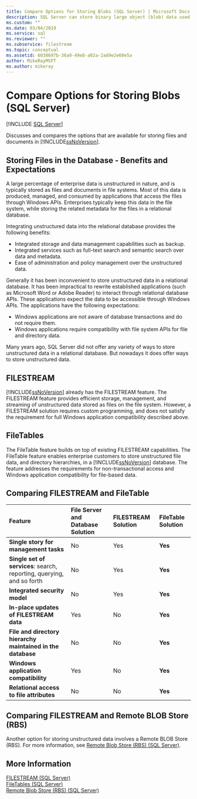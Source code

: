 ```yaml
---
title: Compare Options for Storing Blobs (SQL Server) | Microsoft Docs
description: SQL Server can store binary large object (blob) data used by Windows applications. Compare options in this relational database for storing unstructured data.
ms.custom: ""
ms.date: 03/04/2019
ms.service: sql
ms.reviewer: ""
ms.subservice: filestream
ms.topic: conceptual
ms.assetid: 6038697b-36a9-49e8-a02a-2ad9e2e60e5a
author: MikeRayMSFT
ms.author: mikeray
---
```

# Compare Options for Storing Blobs (SQL Server)

 [!INCLUDE [SQL Server](../../includes/applies-to-version/sqlserver.md)]

Discusses and compares the options that are available for storing files and documents in [!INCLUDE[ssNoVersion](../../includes/ssnoversion-md.md)].

## <a name="Expectations"></a> Storing Files in the Database - Benefits and Expectations

A large percentage of enterprise data is unstructured in nature, and is typically stored as files and documents in file systems. Most of this data is produced, managed, and consumed by applications that access the files through Windows APIs. Enterprises typically keep this data in the file system, while storing the related metadata for the files in a relational database.

Integrating unstructured data into the relational database provides the following benefits:

- Integrated storage and data management capabilities such as backup.
- Integrated services such as full-text search and semantic search over data and metadata.
- Ease of administration and policy management over the unstructured data.

Generally it has been inconvenient to store unstructured data in a relational database. It has been impractical to rewrite established applications (such as Microsoft Word or Adobe Reader) to interact through relational database APIs. These applications expect the data to be accessible through Windows APIs. The applications have the following expectations:

- Windows applications are not aware of database transactions and do not require them.
- Windows applications require compatibility with file system APIs for file and directory data.

Many years ago, SQL Server did not offer any variety of ways to store unstructured data in a relational database. But nowadays it does offer ways to store unstructured data.

## <a name="Filestream"></a> FILESTREAM

[!INCLUDE[ssNoVersion](../../includes/ssnoversion-md.md)] already has the FILESTREAM feature. The FILESTREAM feature provides efficient storage, management, and streaming of unstructured data stored as files on the file system. However, a FILESTREAM solution requires custom programming, and does not satisfy the requirement for full Windows application compatibility described above.

## <a name="FileTables"></a> FileTables

The FileTable feature builds on top of existing FILESTREAM capabilities. The FileTable feature enables enterprise customers to store unstructured file data, and directory hierarchies, in a [!INCLUDE[ssNoVersion](../../includes/ssnoversion-md.md)] database. The feature addresses the requirements for non-transactional access and Windows application compatibility for file-based data.

## <a name="CompareFileTable"></a> Comparing FILESTREAM and FileTable

|Feature|File Server and Database Solution|FILESTREAM Solution|FileTable Solution|
|:------|:--------------------------------|:------------------|:-----------------|
|**Single story for management tasks**|No|Yes|**Yes**|
|**Single set of services**: search, reporting, querying, and so forth|No|Yes|**Yes**|
|**Integrated security model**|No|Yes|**Yes**|
|**In-place updates of FILESTREAM data**|Yes|No|**Yes**|
|**File and directory hierarchy maintained in the database**|No|No|**Yes**|
|**Windows application compatibility**|Yes|No|**Yes**|
|**Relational access to file attributes**|No|No|**Yes**|

## <a name="CompareRBS"></a> Comparing FILESTREAM and Remote BLOB Store (RBS)

Another option for storing unstructured data involves a Remote BLOB Store (RBS). For more information, see [Remote Blob Store (RBS) (SQL Server)](remote-blob-store-rbs-sql-server.md).

## <a name="more"></a> More Information

[FILESTREAM &#40;SQL Server&#41;](../../relational-databases/blob/filestream-sql-server.md)  
[FileTables &#40;SQL Server&#41;](../../relational-databases/blob/filetables-sql-server.md)  
[Remote Blob Store &#40;RBS&#41; &#40;SQL Server&#41;](../../relational-databases/blob/remote-blob-store-rbs-sql-server.md)
